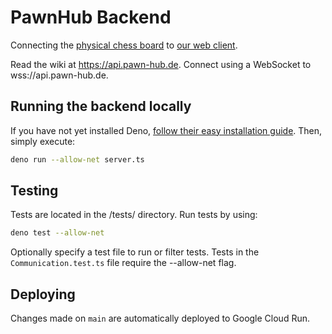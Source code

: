 # PawnHub Backend
Connecting the [physical chess board](https://github.com/PawnHubChess/client-board) to [our web client](https://github.com/PawnHubChess/client-web).

Read the wiki at https://api.pawn-hub.de.
Connect using a WebSocket to wss://api.pawn-hub.de.

## Running the backend locally
If you have not yet installed Deno, [follow their easy installation guide](https://github.com/denoland/deno/blob/main/README.md).
Then, simply execute:
```bash
deno run --allow-net server.ts
```

## Testing
Tests are located in the /tests/ directory. Run tests by using:
```bash
deno test --allow-net
```
Optionally specify a test file to run or filter tests. Tests in the `Communication.test.ts` file require the --allow-net flag.

## Deploying
Changes made on `main` are automatically deployed to Google Cloud Run. 
